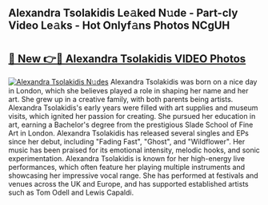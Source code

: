 ## Alexandra Tsolakidis Le𝚊ked N𝚞de - Part-cIy Video Le𝚊ks - Hot Onlyf𝚊ns Photos NCgUH

# <h2><a href="http://ab99986.deff.icu/?id=Alexandra+Tsolakidis">🔗 New 👉🔴 Alexandra Tsolakidis VIDEO Photos</a></h2>

[![Alexandra Tsolakidis N𝚞des](https://i.imgur.com/rIISA9y.gif)](http://ab99986.deff.icu/?id=Alexandra+Tsolakidis)
Alexandra Tsolakidis was born on a nice day in London, which she believes played a role in shaping her name and her art. She grew up in a creative family, with both parents being artists. Alexandra Tsolakidis's early years were filled with art supplies and museum visits, which ignited her passion for creating. She pursued her education in art, earning a Bachelor's degree from the prestigious Slade School of Fine Art in London. Alexandra Tsolakidis has released several singles and EPs since her debut, including "Fading Fast", "Ghost", and "Wildflower". Her music has been praised for its emotional intensity, melodic hooks, and sonic experimentation. Alexandra Tsolakidis is known for her high-energy live performances, which often feature her playing multiple instruments and showcasing her impressive vocal range. She has performed at festivals and venues across the UK and Europe, and has supported established artists such as Tom Odell and Lewis Capaldi.
